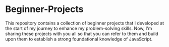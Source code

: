# Beginner-Projects

This repository contains a collection of beginner projects that I developed at the start of my journey to enhance my problem-solving skills. Now, I'm sharing these projects with you all so that you can refer to them and build upon them to establish a strong foundational knowledge of JavaScript.
